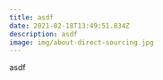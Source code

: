 ```yaml
---
title: asdf
date: 2021-02-18T13:49:51.834Z
description: asdf
image: img/about-direct-sourcing.jpg
---
```

asdf